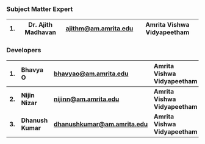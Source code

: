 
### Subject Matter Expert
| 1. | Dr. Ajith Madhavan | ajithm@am.amrita.edu | Amrita Vishwa Vidyapeetham | 
| :---: | :---: | :---: |  :---: |


### Developers

<b> 1.| <b> Bhavya O | <b> bhavyao@am.amrita.edu | <b> Amrita Vishwa Vidyapeetham
:--|:--|:--|:--|
<b> 2. | <b> Nijin Nizar | <b> nijinn@am.amrita.edu | <b> Amrita Vishwa Vidyapeetham
<b> 3. | <b> Dhanush Kumar | <b> dhanushkumar@am.amrita.edu | <b> Amrita Vishwa Vidyapeetham



